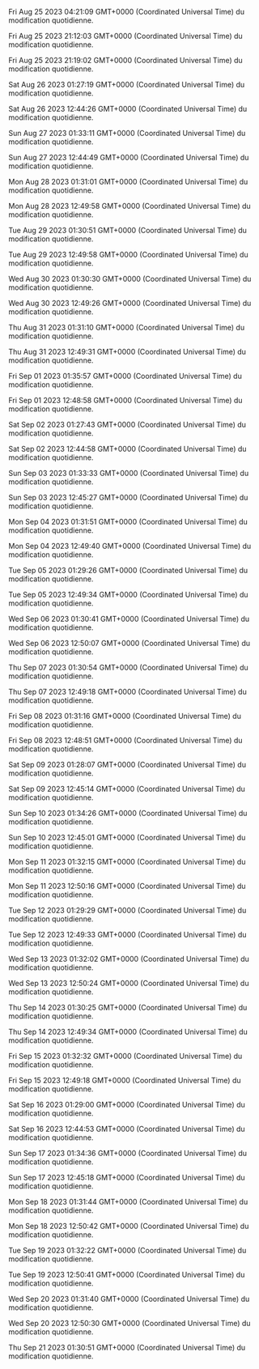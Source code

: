  
Fri Aug 25 2023 04:21:09 GMT+0000 (Coordinated Universal Time) du modification quotidienne.
 

Fri Aug 25 2023 21:12:03 GMT+0000 (Coordinated Universal Time) du modification quotidienne.
 
Fri Aug 25 2023 21:19:02 GMT+0000 (Coordinated Universal Time) du modification quotidienne.
 
Sat Aug 26 2023 01:27:19 GMT+0000 (Coordinated Universal Time) du modification quotidienne.
 
Sat Aug 26 2023 12:44:26 GMT+0000 (Coordinated Universal Time) du modification quotidienne.
 
Sun Aug 27 2023 01:33:11 GMT+0000 (Coordinated Universal Time) du modification quotidienne.
 
Sun Aug 27 2023 12:44:49 GMT+0000 (Coordinated Universal Time) du modification quotidienne.
 
Mon Aug 28 2023 01:31:01 GMT+0000 (Coordinated Universal Time) du modification quotidienne.
 
Mon Aug 28 2023 12:49:58 GMT+0000 (Coordinated Universal Time) du modification quotidienne.
 
Tue Aug 29 2023 01:30:51 GMT+0000 (Coordinated Universal Time) du modification quotidienne.
 
Tue Aug 29 2023 12:49:58 GMT+0000 (Coordinated Universal Time) du modification quotidienne.
 
Wed Aug 30 2023 01:30:30 GMT+0000 (Coordinated Universal Time) du modification quotidienne.
 
Wed Aug 30 2023 12:49:26 GMT+0000 (Coordinated Universal Time) du modification quotidienne.
 
Thu Aug 31 2023 01:31:10 GMT+0000 (Coordinated Universal Time) du modification quotidienne.
 
Thu Aug 31 2023 12:49:31 GMT+0000 (Coordinated Universal Time) du modification quotidienne.
 
Fri Sep 01 2023 01:35:57 GMT+0000 (Coordinated Universal Time) du modification quotidienne.
 
Fri Sep 01 2023 12:48:58 GMT+0000 (Coordinated Universal Time) du modification quotidienne.
 
Sat Sep 02 2023 01:27:43 GMT+0000 (Coordinated Universal Time) du modification quotidienne.
 
Sat Sep 02 2023 12:44:58 GMT+0000 (Coordinated Universal Time) du modification quotidienne.
 
Sun Sep 03 2023 01:33:33 GMT+0000 (Coordinated Universal Time) du modification quotidienne.
 
Sun Sep 03 2023 12:45:27 GMT+0000 (Coordinated Universal Time) du modification quotidienne.
 
Mon Sep 04 2023 01:31:51 GMT+0000 (Coordinated Universal Time) du modification quotidienne.
 
Mon Sep 04 2023 12:49:40 GMT+0000 (Coordinated Universal Time) du modification quotidienne.
 
Tue Sep 05 2023 01:29:26 GMT+0000 (Coordinated Universal Time) du modification quotidienne.
 
Tue Sep 05 2023 12:49:34 GMT+0000 (Coordinated Universal Time) du modification quotidienne.
 
Wed Sep 06 2023 01:30:41 GMT+0000 (Coordinated Universal Time) du modification quotidienne.
 
Wed Sep 06 2023 12:50:07 GMT+0000 (Coordinated Universal Time) du modification quotidienne.
 
Thu Sep 07 2023 01:30:54 GMT+0000 (Coordinated Universal Time) du modification quotidienne.
 
Thu Sep 07 2023 12:49:18 GMT+0000 (Coordinated Universal Time) du modification quotidienne.
 
Fri Sep 08 2023 01:31:16 GMT+0000 (Coordinated Universal Time) du modification quotidienne.
 
Fri Sep 08 2023 12:48:51 GMT+0000 (Coordinated Universal Time) du modification quotidienne.
 
Sat Sep 09 2023 01:28:07 GMT+0000 (Coordinated Universal Time) du modification quotidienne.
 
Sat Sep 09 2023 12:45:14 GMT+0000 (Coordinated Universal Time) du modification quotidienne.
 
Sun Sep 10 2023 01:34:26 GMT+0000 (Coordinated Universal Time) du modification quotidienne.
 
Sun Sep 10 2023 12:45:01 GMT+0000 (Coordinated Universal Time) du modification quotidienne.
 
Mon Sep 11 2023 01:32:15 GMT+0000 (Coordinated Universal Time) du modification quotidienne.
 
Mon Sep 11 2023 12:50:16 GMT+0000 (Coordinated Universal Time) du modification quotidienne.
 
Tue Sep 12 2023 01:29:29 GMT+0000 (Coordinated Universal Time) du modification quotidienne.
 
Tue Sep 12 2023 12:49:33 GMT+0000 (Coordinated Universal Time) du modification quotidienne.
 
Wed Sep 13 2023 01:32:02 GMT+0000 (Coordinated Universal Time) du modification quotidienne.
 
Wed Sep 13 2023 12:50:24 GMT+0000 (Coordinated Universal Time) du modification quotidienne.
 
Thu Sep 14 2023 01:30:25 GMT+0000 (Coordinated Universal Time) du modification quotidienne.
 
Thu Sep 14 2023 12:49:34 GMT+0000 (Coordinated Universal Time) du modification quotidienne.
 
Fri Sep 15 2023 01:32:32 GMT+0000 (Coordinated Universal Time) du modification quotidienne.
 
Fri Sep 15 2023 12:49:18 GMT+0000 (Coordinated Universal Time) du modification quotidienne.
 
Sat Sep 16 2023 01:29:00 GMT+0000 (Coordinated Universal Time) du modification quotidienne.
 
Sat Sep 16 2023 12:44:53 GMT+0000 (Coordinated Universal Time) du modification quotidienne.
 
Sun Sep 17 2023 01:34:36 GMT+0000 (Coordinated Universal Time) du modification quotidienne.
 
Sun Sep 17 2023 12:45:18 GMT+0000 (Coordinated Universal Time) du modification quotidienne.
 
Mon Sep 18 2023 01:31:44 GMT+0000 (Coordinated Universal Time) du modification quotidienne.
 
Mon Sep 18 2023 12:50:42 GMT+0000 (Coordinated Universal Time) du modification quotidienne.
 
Tue Sep 19 2023 01:32:22 GMT+0000 (Coordinated Universal Time) du modification quotidienne.
 
Tue Sep 19 2023 12:50:41 GMT+0000 (Coordinated Universal Time) du modification quotidienne.
 
Wed Sep 20 2023 01:31:40 GMT+0000 (Coordinated Universal Time) du modification quotidienne.
 
Wed Sep 20 2023 12:50:30 GMT+0000 (Coordinated Universal Time) du modification quotidienne.
 
Thu Sep 21 2023 01:30:51 GMT+0000 (Coordinated Universal Time) du modification quotidienne.
 